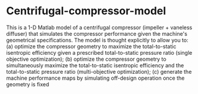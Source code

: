 # Centrifugal-compressor-model
This is a 1-D Matlab model of a centrifugal compressor (impeller + vaneless diffuser) that simulates the compressor performance given the machine's geometrical specifications.
The model is thought explicitly to allow you to:
  (a) optimize the compressor geometry to maximize the total-to-static isentropic efficiency given a prescribed total-to-static pressure ratio (single objective optimization);
  (b) optimize the compressor geometry to simultaneously maximize the total-to-static isentropic efficiency and the total-to-static pressure ratio (multi-objective optimization);
  (c) generate the machine performance maps by simulating off-design operation once the geometry is fixed
